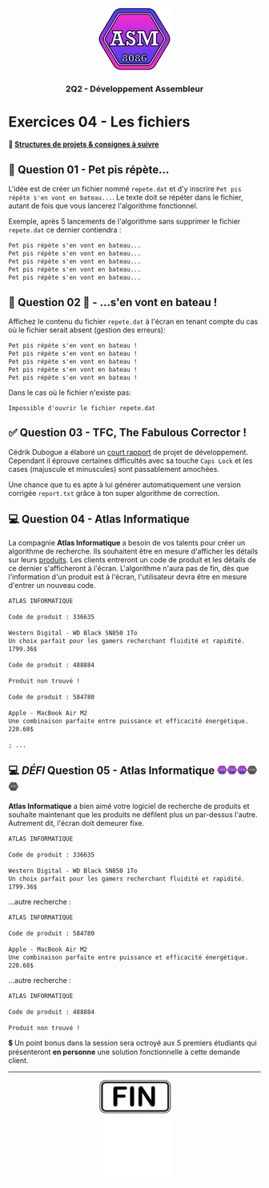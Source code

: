 <p align="Center"><img src="../includes/logo.png" alt="drawing" width="150"/></p>
<h3 align="Center">2Q2 - Développement Assembleur</h3>

# Exercices 04 - Les fichiers

<!--#
#### 📝 Lien vers les [notes de cours](https://slides.com/hkoncept/2q2-04/fullscreen?token=LZDfz3yW) !
-->

#### 📁 [Structures de projets & consignes à suivre](../includes/rules.md)

## 🔂 Question 01 - Pet pis répète...

L'idée est de créer un fichier nommé `repete.dat` et d'y inscrire `Pet pis répète s'en vont en bateau...`. Le texte doit se répéter dans le fichier, autant de fois que vous lancerez l'algorithme fonctionnel.

Exemple, après 5 lancements de l'algorithme sans supprimer le fichier `repete.dat` ce dernier contiendra :

```plaintext
Pet pis répète s'en vont en bateau...
Pet pis répète s'en vont en bateau...
Pet pis répète s'en vont en bateau...
Pet pis répète s'en vont en bateau...
Pet pis répète s'en vont en bateau...
```

## 🔂 Question 02 🔂 - ...s'en vont en bateau !

Affichez le contenu du fichier `repete.dat` à l'écran en tenant compte du cas où le fichier serait absent (gestion des erreurs):

```plaintext
Pet pis répète s'en vont en bateau !
Pet pis répète s'en vont en bateau !
Pet pis répète s'en vont en bateau !
Pet pis répète s'en vont en bateau !
Pet pis répète s'en vont en bateau !
```

Dans le cas où le fichier n'existe pas:

```plaintext
Impossible d'ouvrir le fichier repete.dat
```

## ✅ Question 03 - TFC, The Fabulous Corrector !

Cédrik Dubogue a élaboré un [court rapport](./_bin/report.dat) de projet de développement. Cependant il éprouve certaines difficultés avec sa touche `Caps Lock` et les cases (majuscule et minuscules) sont passablement amochées.

Une chance que tu es apte à lui générer automatiquement une version corrigée `report.txt` grâce à ton super algorithme de correction.

## 💻 Question 04 - Atlas Informatique

La compagnie **Atlas Informatique** a besoin de vos talents pour créer un algorithme de recherche. Ils souhaitent être en mesure d'afficher les détails sur leurs [produits](./_bin/products.dat). Les clients entreront un code de produit et les détails de ce dernier s'afficheront à l'écran. L'algorithme n'aura pas de fin, dès que l'information d'un produit est à l'écran, l'utilisateur devra être en mesure d'entrer un nouveau code.

```
ATLAS INFORMATIQUE

Code de produit : 336635

Western Digital - WD Black SN850 1To
Un choix parfait pour les gamers recherchant fluidité et rapidité.
1799.36$

Code de produit : 488884

Produit non trouvé !

Code de produit : 584780

Apple - MacBook Air M2
Une combinaison parfaite entre puissance et efficacité énergétique.
220.68$

; ...

```

## 💻 _DÉFI_ Question 05 - Atlas Informatique <img src="../includes/logo.png" alt="drawing" width="20"/><img src="../includes/logo.png" alt="drawing" width="20"/><img src="../includes/logo.png" alt="drawing" width="20"/><img src="../includes/logo.png" alt="drawing" width="20" style="filter: grayscale(1);"><img src="../includes/logo.png" alt="drawing" width="20" style="filter: grayscale(1);"/>

**Atlas Informatique** a bien aimé votre logiciel de recherche de produits et souhaite maintenant que les produits ne défilent plus un par-dessus l'autre. Autrement dit, l'écran doit demeurer fixe.

```
ATLAS INFORMATIQUE

Code de produit : 336635

Western Digital - WD Black SN850 1To
Un choix parfait pour les gamers recherchant fluidité et rapidité.
1799.36$
```

...autre recherche :

```
ATLAS INFORMATIQUE

Code de produit : 584780

Apple - MacBook Air M2
Une combinaison parfaite entre puissance et efficacité énergétique.
220.68$
```

...autre recherche :

```
ATLAS INFORMATIQUE

Code de produit : 488884

Produit non trouvé !
```

💲 Un point bonus dans la session sera octroyé aux 5 premiers étudiants qui présenteront **en personne** une solution fonctionnelle à cette demande client.

<hr><p align="Center"><img src="./images/end.png" alt="drawing" width="150"/></p>
